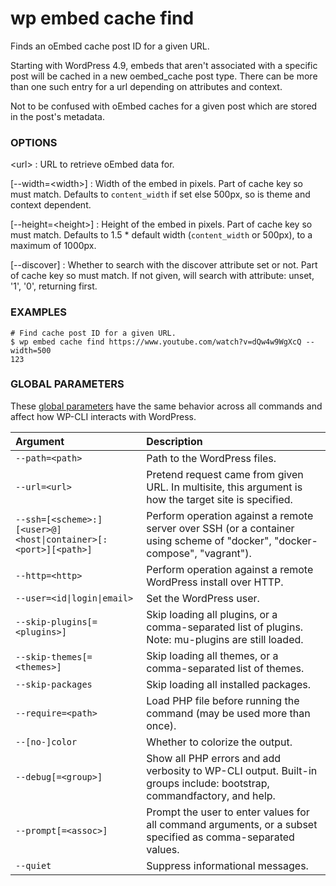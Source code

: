 # wp embed cache find

Finds an oEmbed cache post ID for a given URL.

Starting with WordPress 4.9, embeds that aren't associated with a specific post will be cached in a new oembed_cache post type. There can be more than one such entry for a url depending on attributes and context.

Not to be confused with oEmbed caches for a given post which are stored in the post's metadata.

### OPTIONS

&lt;url&gt;
: URL to retrieve oEmbed data for.

[\--width=&lt;width&gt;]
: Width of the embed in pixels. Part of cache key so must match. Defaults to `content_width` if set else 500px, so is theme and context dependent.

[\--height=&lt;height&gt;]
: Height of the embed in pixels. Part of cache key so must match. Defaults to 1.5 * default width (`content_width` or 500px), to a maximum of 1000px.

[\--discover]
: Whether to search with the discover attribute set or not. Part of cache key so must match. If not given, will search with attribute: unset, '1', '0', returning first.

### EXAMPLES

    # Find cache post ID for a given URL.
    $ wp embed cache find https://www.youtube.com/watch?v=dQw4w9WgXcQ --width=500
    123

### GLOBAL PARAMETERS

These [global parameters](https://make.wordpress.org/cli/handbook/config/) have the same behavior across all commands and affect how WP-CLI interacts with WordPress.

| **Argument**    | **Description**              |
|:----------------|:-----------------------------|
| `--path=<path>` | Path to the WordPress files. |
| `--url=<url>` | Pretend request came from given URL. In multisite, this argument is how the target site is specified. |
| `--ssh=[<scheme>:][<user>@]<host\|container>[:<port>][<path>]` | Perform operation against a remote server over SSH (or a container using scheme of "docker", "docker-compose", "vagrant"). |
| `--http=<http>` | Perform operation against a remote WordPress install over HTTP. |
| `--user=<id\|login\|email>` | Set the WordPress user. |
| `--skip-plugins[=<plugins>]` | Skip loading all plugins, or a comma-separated list of plugins. Note: mu-plugins are still loaded. |
| `--skip-themes[=<themes>]` | Skip loading all themes, or a comma-separated list of themes. |
| `--skip-packages` | Skip loading all installed packages. |
| `--require=<path>` | Load PHP file before running the command (may be used more than once). |
| `--[no-]color` | Whether to colorize the output. |
| `--debug[=<group>]` | Show all PHP errors and add verbosity to WP-CLI output. Built-in groups include: bootstrap, commandfactory, and help. |
| `--prompt[=<assoc>]` | Prompt the user to enter values for all command arguments, or a subset specified as comma-separated values. |
| `--quiet` | Suppress informational messages. |
